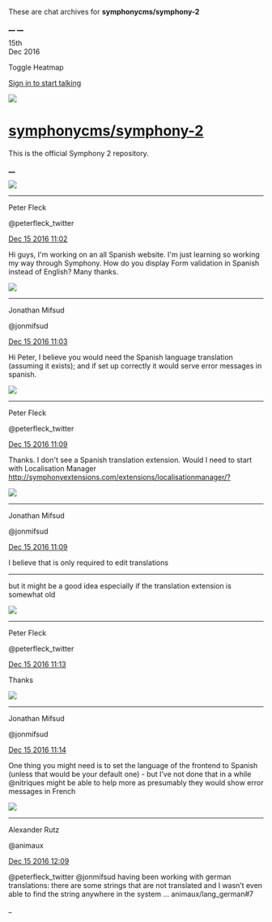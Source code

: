 These are chat archives for **symphonycms/symphony-2**

[__](/symphonycms/symphony-2/archives/2016/12/16)
[__](/symphonycms/symphony-2/archives/2016/12/14)

15th  
Dec 2016

Toggle Heatmap

[Sign in to start talking](/login?action=login&button=archive-login)

![](https://avatars-02.gitter.im/group/iv/3/57542c45c43b8c601977197e?s=48)

#  [symphonycms/symphony-2](/symphonycms/symphony-2)

This is the official Symphony 2 repository.

[ __ ](/orgs/symphonycms/rooms "More symphonycms rooms" )

![](https://pbs.twimg.com/profile_images/852618028/peterSmall_bigger.jpg)

__ __

Peter Fleck

@peterfleck_twitter

[Dec 15 2016
11:02](https://gitter.im/symphonycms/symphony-2?at=585278600730ce6937ca2057 ""
)

Hi guys, I'm working on an all Spanish website. I'm just learning so working
my way through Symphony. How do you display Form validation in Spanish instead
of English? Many thanks.

![](https://avatars1.githubusercontent.com/u/859775?v=3&s=30)

__ __

Jonathan Mifsud

@jonmifsud

[Dec 15 2016
11:03](https://gitter.im/symphonycms/symphony-2?at=5852788d0730ce6937ca210b ""
)

Hi Peter, I believe you would need the Spanish language translation (assuming
it exists); and if set up correctly it would serve error messages in spanish.

![](https://pbs.twimg.com/profile_images/852618028/peterSmall_bigger.jpg)

__ __

Peter Fleck

@peterfleck_twitter

[Dec 15 2016
11:09](https://gitter.im/symphonycms/symphony-2?at=585279ce0730ce6937ca286f ""
)

Thanks. I don't see a Spanish translation extension. Would I need to start
with Localisation Manager
<http://symphonyextensions.com/extensions/localisationmanager/?>

![](https://avatars1.githubusercontent.com/u/859775?v=3&s=30)

__ __

Jonathan Mifsud

@jonmifsud

[Dec 15 2016
11:09](https://gitter.im/symphonycms/symphony-2?at=585279e6589f411830e92132 ""
)

I believe that is only required to edit translations

__ __

but it might be a good idea especially if the translation extension is
somewhat old

![](https://pbs.twimg.com/profile_images/852618028/peterSmall_bigger.jpg)

__ __

Peter Fleck

@peterfleck_twitter

[Dec 15 2016
11:13](https://gitter.im/symphonycms/symphony-2?at=58527ae7058ca967374ca891 ""
)

Thanks

![](https://avatars1.githubusercontent.com/u/859775?v=3&s=30)

__ __

Jonathan Mifsud

@jonmifsud

[Dec 15 2016
11:14](https://gitter.im/symphonycms/symphony-2?at=58527b20fb22792b3b680f32 ""
)

One thing you might need is to set the language of the frontend to Spanish
(unless that would be your default one) - but I’ve not done that in a while
@nitriques might be able to help more as presumably they would show error
messages in French

![](https://avatars2.githubusercontent.com/u/446874?v=3&s=30)

__ __

Alexander Rutz

@animaux

[Dec 15 2016
12:09](https://gitter.im/symphonycms/symphony-2?at=585287ede7bdfe4e29590403 ""
)

@peterfleck_twitter @jonmifsud having been working with german translations:
there are some strings that are not translated and I wasn’t even able to find
the string anywhere in the system … animaux/lang_german#7

_

